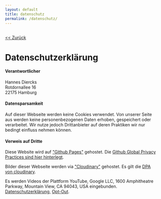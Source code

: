 ```yaml
---
layout: default
title: datenschutz
permalink: /datenschutz/
---
```


<br><a href="{{ '/' | prepend: site.baseurl }}"><< Zurück</a>

# Datenschutzerklärung

#### Verantwortlicher

Hannes Diercks  
Rotdornallee 16  
22175 Hamburg


#### Datensparsamkeit

Auf dieser Webseite werden keine Cookies verwendet. Von unserer Seite aus werden
keine personenbezogenen Daten erhoben, gespeichert oder verarbeitet.
Wir nutze jedoch Drittanbieter auf deren Praktiken wir nur bedingt einfluss nehmen können.

#### Verweis auf Dritte

Diese Website wird auf ["Github Pages"](https://help.github.com/articles/what-is-github-pages/) gehostet. Die [Github Global Privacy Practices sind hier hinterlegt](https://help.github.com/articles/global-privacy-practices/).

Bilder dieser Webseite werden via ["Cloudinary"](https://cloudinary.com/) gehostet. Es gilt die [DPA von cloudinary](https://cloudinary-res.cloudinary.com/image/upload/Cloudinary_Customer_Data_Processing_Addendum_V.2_May_2018.pdf).

Es werden Videos der Plattform YouTube, Google LLC, 1600 Amphitheatre Parkway, Mountain View, CA 94043, USA eingebunden. [Datenschutzerklärung]( https://www.google.com/policies/privacy/), [Opt-Out](https://adssettings.google.com/authenticated).
